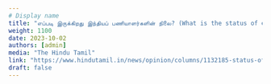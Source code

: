 ```yaml
---
# Display name
title: "எப்படி இருக்கிறது இந்தியப் பணியாளர்களின் நிலை? (What is the status of employment in the Indian economy?)"
weight: 1100
date: 2023-10-02
authors: [admin]
media: "The Hindu Tamil"
link: "https://www.hindutamil.in/news/opinion/columns/1132185-status-of-indian-stuff.html"
draft: false
---
```


